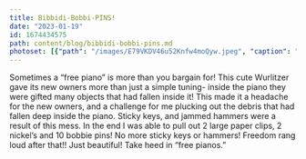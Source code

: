 ```yaml
---
title: Bibbidi-Bobbi-PINS!
date: "2023-01-19"
id: 1674434575
path: content/blog/bibbidi-bobbi-pins.md
photoset: [{"path": "/images/E79VKDV46u52Knfw4moQyw.jpeg", "caption": "A sassy lil\u2019 Wurlitzer in Clearfield, UT", "thumbnail": "True"}, {"path": "/images/4T2ni62T92Qthqj89ngf5m.jpeg", "caption": "Sticky keys + hammers", "thumbnail": "False"}]
---
```

Sometimes a “free piano” is more than you bargain for! This cute Wurlitzer gave its new owners more than just a simple tuning- inside the piano they were gifted many objects that had fallen inside it!  This made it a headache for the new owners, and a challenge for me plucking out the debris that had fallen deep inside the piano. Sticky keys, and jammed hammers were a result of this mess.  In the end I was able to pull out 2 large paper clips, 2 nickel’s and 10 bobbie pins! No more sticky keys or hammers! Freedom rang loud after that!! Just beautiful!  Take heed in “free pianos.”